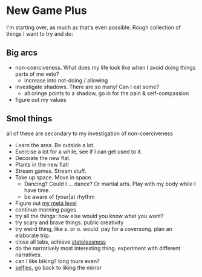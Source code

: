 # New Game Plus

I'm starting over, as much as that's even possible. Rough collection of things I want to try and do:

## Big arcs

- non-coerciveness. What does my life look like when I avoid doing things parts of me veto?
  - increase into not-doing / allowing
- investigate shadows. There are so many! Can I eat some?
  - all cringe points to a shadow, go in for the pain & self-compassion
- figure out my values


## Smol things

all of these are secondary to my investigation of non-coerciveness

- Learn the area. Be outside a lot.
- Exercise a lot for a while, see if I can get used to it.
- Decorate the new flat.
- Plants in the new flat!
- Stream games. Stream stuff.
- Take up space. Move in space.
  - Dancing? Could I … dance? Or martial arts. Play with my body while I have time.
  - be aware of (your|a) rhythm
- Figure out [my meta level](https://twitter.com/Malcolm_Ocean/status/1310984762522243074)
- continue morning pages
- try all the things: how else would you know what you want?
- try scary and brave things. public creativity
- try weird thing, like s. or o. would. pay for a coversong. plan an elaborate trip.
- close all tabs, achieve [statelessness](https://freedom.brick.do/7ac2607d-8e94-4f59-b5e8-8ceeb2f97b7c)
- do the narratively most interesting thing. experiment with different narratives.
- can I like biking? long tours even?
- [selfies](https://twitter.com/metaLulie/status/1264252734380834816), go back to liking the mirror

